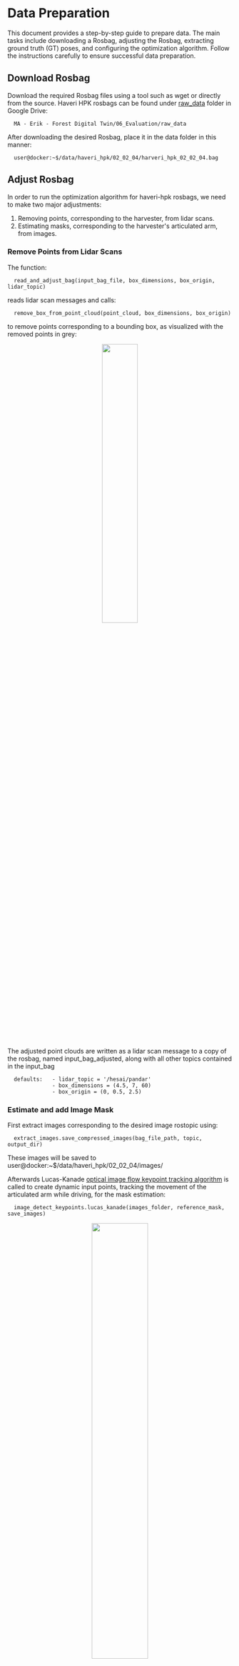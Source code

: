 # Data Preparation

This document provides a step-by-step guide to prepare data. The main tasks include downloading a Rosbag, adjusting the Rosbag, extracting ground truth (GT) poses, and configuring the optimization algorithm. Follow the instructions carefully to ensure successful data preparation.

## Download Rosbag

Download the required Rosbag files using a tool such as wget or directly from the source.
Haveri HPK rosbags can be found under [raw_data](https://drive.google.com/drive/u/0/folders/1HrJFEgE_Za-HeBcwKJwrDM-xhsb2fpNw) folder in Google Drive:

      MA - Erik - Forest Digital Twin/06_Evaluation/raw_data

After downloading the desired Rosbag, place it in the data folder in this manner:

      user@docker:~$/data/haveri_hpk/02_02_04/harveri_hpk_02_02_04.bag

## Adjust Rosbag
In order to run the optimization algorithm for haveri-hpk rosbags, we need to make two major adjustments:
1. Removing points, corresponding to the harvester, from lidar scans.
2. Estimating masks, corresponding to the harvester's articulated arm, from images.


### Remove Points from Lidar Scans
The function: 

      read_and_adjust_bag(input_bag_file, box_dimensions, box_origin, lidar_topic)

reads lidar scan messages and calls: 

      remove_box_from_point_cloud(point_cloud, box_dimensions, box_origin)

to remove points corresponding to a bounding box, as visualized with the removed points in grey:
<div align="center">
<img src="./../assets/image_scan_adjusted.png" width="40%" />
</div>

The adjusted point clouds are written as a lidar scan message to a copy of the rosbag, named input_bag_adjusted, along with all other topics contained in the input_bag
      
      defaults:   - lidar_topic = '/hesai/pandar'
                  - box_dimensions = (4.5, 7, 60)
                  - box_origin = (0, 0.5, 2.5)

### Estimate and add Image Mask

First extract images corresponding to the desired image rostopic using:

      extract_images.save_compressed_images(bag_file_path, topic, output_dir)

These images will be saved to 
      user@docker:~$/data/haveri_hpk/02_02_04/images/ 
      
Afterwards Lucas-Kanade [optical image flow keypoint tracking algorithm](https://docs.opencv.org/4.x/dc/d6b/group__video__track.html) is called to create dynamic input points, tracking the movement of the articulated arm while driving, for the mask estimation:

      image_detect_keypoints.lucas_kanade(images_folder, reference_mask, save_images)

<div align="center">
<img src="./../assets/image_tracked.jpg" width="50%" />
</div>

The tracked images are saved as .jpg files to /data/haveri_hpk/02_02_04/images_tracked/ (if save_images = True) and the keypoints are saved as numpy arrays to /data/haveri_hpk/02_02_04/image_keypoints/

A reference mask, corresponding to the first image, improves performance, as it ensures that the keypoints to be tracked are all placed on the articulated arm, this was created by running the SAM model on the first image with hand picked input points:

<div align="center">
<img src="./../assets/00_reference_mask.png" width="50%" />
</div>

The ViT-H image encoding algorithm Segment Anything [(SAM)](https://segment-anything.com/) is applied in order to estimate image masks corresponding to the articulated arm

      image_segmentation.vit_h(images_folder, reference_image_filename, dynamic_keypoints, save_images)

This requires sam_model_registry sam_vit_h_4b8939.pth placed in /LonerSLAM/rosbag_utils/

      wget -q \ 'https://dl.fbaipublicfiles.com/segment_anything/sam_vit_h_4b8939.pth'

A reference image, with a high-contrast background, improves performance, again created  with hand picked input points, in a first step a mask will be estimated for the reference image, which will then be used as an input for the following image:

<div align="center">
<img src="./../assets/00_reference_image.png" width="50%" />
</div>

The segmented images are saved as .jpg files to /data/haveri_hpk/02_02_04/images_segmented/ (if save_images = True) and as numpy arrays to /data/haveri_hpk/02_02_04/image_masks/

<div align="center">
<img src="./../assets/image_segmented.jpg" width="50%" />
</div>

The numpy arrays of the image mask are converted to compressed image ros messages and written to the rosbag containing the images with a given mask topic using:

      read_and_insert_masks(input_bag_file, image_topic, mask_topic)

Using uint8 encoding and the header.stamp of the image message

      defaults:   - topic = "/zed2i/zed_node/rgb/image_rect_color/compressed"
                  - mask_topic = "/zed2i/zed_node/rgb/image_rect_color/mask"
                  - reference_mask = "00_mask.png"
                  - reference_image_filename = "00_reference_image.png"

## Extract Calibration
In order to get the intrinsic and extrinsic camera calibration, call the function:

      extract_calibration.get_calibration(bag_file)

which prints the calibration in the terminal with the following format:

      calibration:
            lidar_to_camera:
                  xyz: [x, y, z]
                  orientation: [qx, qy, qz, qw]
            camera_intrinsic:
                  k: [[fx, 0.0, cx],[0.0, fy, cy],[ 0.0,  0.0, 1.0]]
                  distortion: [k1, k2, t1, t2, k3]
                  new_k: NULL
                  width: w
                  height: h

## Get Ground Truth Poses
In order to run the optimization algorithm, a .csv or .txt file containing GT poses in TUM format 
needs to be provided
Additionally, if a map comparison is desired, a GT map needs to be supplied.
Since the haveri-hpk rosbags may not contain GT poses, they be can estimated them using ICP
This can for example be achieved using [Open3DSLAM](https://github.com/leggedrobotics/open3d_slam)

In the launch file add

      <arg name="cloud_topic" default="/hesai/pandar"/>
      <arg name="bag_filename" default="harveri_hpk_02_02_04.bag"/>

And in the param file set

      params.saving.save_map = true

In order to record the estimated odometry launch

      rosbag record /mapping_node/scan2map_transform /mapping_node/scan2scan_transform 
      /mapping_node/scan2map_odometry /tf

      roslaunch open3d_slam_ros launch_file.launch

The map will be saved in /opend3d_slam/src/ros/open3d_slam_ros/data/maps as map.pcd, rename it to map_GT.pcd and place it in /data/haveri_hpk/02_02_04/ alongside with the rosbag containing the ground truth trajectory harveri_hpk_02_02_04_GT.bag, the following function can then be called to extract the trajectory in TUM format to a .csv file:

      extract_trajectories.extract_gt_o3d_tum(bag_file, output_file, tf_topic, remove_offset)

      defaults:   - tf_topic = "/mapping_node/scan2map_transform"
                  - remove_offset = False

## One-Time Function Call

Assuming the rosbag containing image and lidar data, as well as the rosbag containing the ground truth trajectory are available, all of the steps described above

      1. Remove Points from Lidar Scan
      2. Estimate and add Image Mask
      3. Extract Calibration
      4. Extract GT Poses

can be achieved with a single function call:
      
      adjust_bags.adjust_and_extract_all(input_bag_path, input_gt_bag_path)


## Adjust Configuration File

A few adjustments may need to be done in the config.yaml file placed in /LonerSLAM/cfg/haveri_hpk/02_02_04_baseline.yaml
make sure the following are correct

      dataset: ~/data/haveri_hpk/02_02_04/harveri_hpk_02_02_04_adjusted.bag
      groundtruth_traj: ~/data/haveri_hpk/02_02_04/ground_truth_traj.csv
      experiment_name: ...
      changes:
            calibration: ...
            ros_names: ...

Ensure the paths and parameters are correctly set for your specific setup, including paths to the adjusted Rosbag and GT poses, and any other configuration parameters needed.


## Next Steps

After finishing the data preparation set-up refer to the optimize implicit map [readme](../examples/README_optimize_implicit_map.md) to run the optimization algorithm

